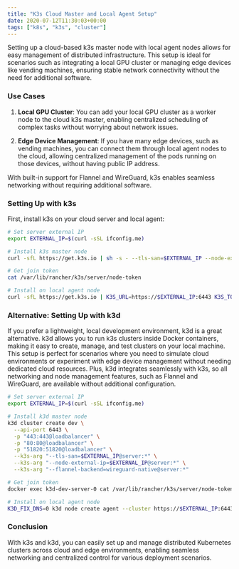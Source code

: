 ```yaml
---
title: "K3s Cloud Master and Local Agent Setup"
date: 2020-07-12T11:30:03+00:00
tags: ["k8s", "k3s", "cluster"]
---
```


Setting up a cloud-based k3s master node with local agent nodes allows for easy management of distributed infrastructure. This setup is ideal for scenarios such as integrating a local GPU cluster or managing edge devices like vending machines, ensuring stable network connectivity without the need for additional software.

### Use Cases

1. **Local GPU Cluster**: You can add your local GPU cluster as a worker node to the cloud k3s master, enabling centralized scheduling of complex tasks without worrying about network issues.
   
2. **Edge Device Management**: If you have many edge devices, such as vending machines, you can connect them through local agent nodes to the cloud, allowing centralized management of the pods running on those devices, without having public IP address.

With built-in support for Flannel and WireGuard, k3s enables seamless networking without requiring additional software.

### Setting Up with k3s

First, install k3s on your cloud server and local agent:

```bash
# Set server external IP
export EXTERNAL_IP=$(curl -sSL ifconfig.me)

# Install k3s master node
curl -sfL https://get.k3s.io | sh -s - --tls-san=$EXTERNAL_IP --node-external-ip=$EXTERNAL_IP --flannel-backend=wireguard-native

# Get join token
cat /var/lib/rancher/k3s/server/node-token

# Install on local agent node
curl -sfL https://get.k3s.io | K3S_URL=https://$EXTERNAL_IP:6443 K3S_TOKEN=<NODE_TOKEN> sh - agent
```

### Alternative: Setting Up with k3d

If you prefer a lightweight, local development environment, k3d is a great alternative. k3d allows you to run k3s clusters inside Docker containers, making it easy to create, manage, and test clusters on your local machine. This setup is perfect for scenarios where you need to simulate cloud environments or experiment with edge device management without needing dedicated cloud resources. Plus, k3d integrates seamlessly with k3s, so all networking and node management features, such as Flannel and WireGuard, are available without additional configuration.

```bash
# Set server external IP
export EXTERNAL_IP=$(curl -sSL ifconfig.me)

# Install k3d master node
k3d cluster create dev \
  --api-port 6443 \
  -p "443:443@loadbalancer" \
  -p "80:80@loadbalancer" \
  -p "51820:51820@loadbalancer" \
  --k3s-arg "--tls-san=$EXTERNAL_IP@server:*" \
  --k3s-arg "--node-external-ip=$EXTERNAL_IP@server:*" \
  --k3s-arg "--flannel-backend=wireguard-native@server:*"

# Get join token
docker exec k3d-dev-server-0 cat /var/lib/rancher/k3s/server/node-token

# Install on local agent node
K3D_FIX_DNS=0 k3d node create agent --cluster https://$EXTERNAL_IP:6443 --token <NODE_TOKEN>
```

### Conclusion

With k3s and k3d, you can easily set up and manage distributed Kubernetes clusters across cloud and edge environments, enabling seamless networking and centralized control for various deployment scenarios.
